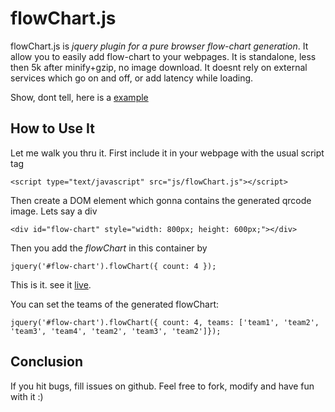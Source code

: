 # flowChart.js

flowChart.js is *jquery plugin for a pure browser flow-chart generation*.
It allow you to easily add flow-chart to your webpages.
It is standalone, less then 5k after minify+gzip, no image download.
It doesnt rely on external services which go on and off, or add latency while loading.

Show, dont tell, here is a <a href='https://github.com/majingyu/gfc/blob/master/gfc/index.html'>example</a>


## How to Use It

Let me walk you thru it. First include it in your webpage with the usual script tag
    
    <script type="text/javascript" src="js/flowChart.js"></script>

Then create a DOM element which gonna contains the generated qrcode image. Lets say
a div

    <div id="flow-chart" style="width: 800px; height: 600px;"></div>

Then you add the *flowChart* in this container by

    jquery('#flow-chart').flowChart({ count: 4 });

This is it. see it <a href='index.html'>live</a>.

You can set the teams of the generated flowChart:

    jquery('#flow-chart').flowChart({ count: 4, teams: ['team1', 'team2', 'team3', 'team4', 'team2', 'team3', 'team2']});


## Conclusion
If you hit bugs, fill issues on github.
Feel free to fork, modify and have fun with it :)
